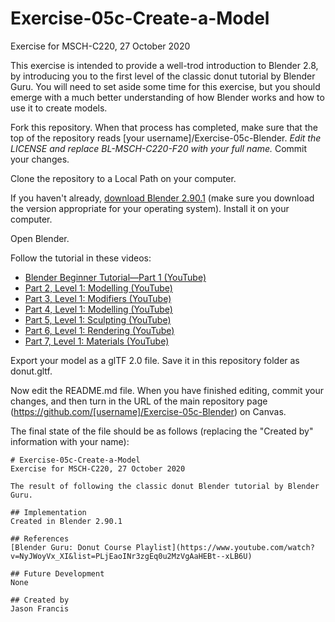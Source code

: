 # Exercise-05c-Create-a-Model
Exercise for MSCH-C220, 27 October 2020

This exercise is intended to provide a well-trod introduction to Blender 2.8, by introducing you to the first level of the classic donut tutorial by Blender Guru. You will need to set aside some time for this exercise, but you should emerge with a much better understanding of how Blender works and how to use it to create models.

Fork this repository. When that process has completed, make sure that the top of the repository reads [your username]/Exercise-05c-Blender. *Edit the LICENSE and replace BL-MSCH-C220-F20 with your full name.* Commit your changes.

Clone the repository to a Local Path on your computer.

If you haven't already, [download Blender 2.90.1](https://www.blender.org/download/) (make sure you download the version appropriate for your operating system). Install it on your computer.

Open Blender. 

Follow the tutorial in these videos:
  - [Blender Beginner Tutorial—Part 1 (YouTube)](https://www.youtube.com/watch?v=TPrnSACiTJ4)
  - [Part 2, Level 1: Modelling (YouTube)](https://www.youtube.com/watch?v=RaT-uG5wgUw)
  - [Part 3, Level 1: Modifiers (YouTube)](https://www.youtube.com/watch?v=R2qjqqfkH6E)
  - [Part 4, Level 1: Modelling (YouTube)](https://www.youtube.com/watch?v=jmSgsaNSQ6s)
  - [Part 5, Level 1: Sculpting (YouTube)](https://www.youtube.com/watch?v=6OTX3ZdYvEA)
  - [Part 6, Level 1: Rendering (YouTube)](https://www.youtube.com/watch?v=ZTxBrjN1ugA)
  - [Part 7, Level 1: Materials (YouTube)](https://www.youtube.com/watch?v=5lr8QnR5WWU)

Export your model as a glTF 2.0 file. Save it in this repository folder as donut.gltf.

Now edit the README.md file. When you have finished editing, commit your changes, and then turn in the URL of the main repository page (https://github.com/[username]/Exercise-05c-Blender) on Canvas.

The final state of the file should be as follows (replacing the "Created by" information with your name):
```
# Exercise-05c-Create-a-Model
Exercise for MSCH-C220, 27 October 2020

The result of following the classic donut Blender tutorial by Blender Guru.

## Implementation
Created in Blender 2.90.1

## References
[Blender Guru: Donut Course Playlist](https://www.youtube.com/watch?v=NyJWoyVx_XI&list=PLjEaoINr3zgEq0u2MzVgAaHEBt--xLB6U)

## Future Development
None

## Created by 
Jason Francis
```

